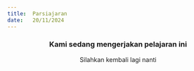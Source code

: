 ```yaml
---
title:  Parsiajaran
date:   20/11/2024
---
```


### <center>Kami sedang mengerjakan pelajaran ini</center>
<center>Silahkan kembali lagi nanti</center>